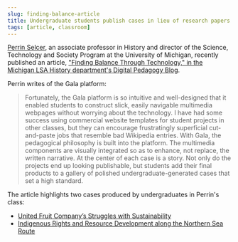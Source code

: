 ```yaml
---
slug: finding-balance-article
title: Undergraduate students publish cases in lieu of research papers
tags: [article, classroom]
---
```


[Perrin Selcer](https://lsa.umich.edu/history/people/faculty/pselcer.html), an associate professor in History and director of the Science, Technology and Society Program at the University of Michigan, recently published an article, ["Finding Balance Through Technology," in the Michigan LSA History department's Digital Pedagogy Blog](https://lsa.umich.edu/history/news-events/all-news/digital-pedagogy-blog/finding-balance-through-technology.html).

Perrin writes of the Gala platform:

> Fortunately, the Gala platform is so intuitive and well-designed that it enabled students to construct slick, easily navigable multimedia webpages without worrying about the technology. I have had some success using commercial website templates for student projects in other classes, but they can encourage frustratingly superficial cut-and-paste jobs that resemble bad Wikipedia entries. With Gala, the pedagogical philosophy is built into the platform. The multimedia components are visually integrated so as to enhance, not replace, the written narrative. At the center of each case is a story. Not only do the projects end up looking publishable, but students add their final products to a gallery of polished undergraduate-generated cases that set a high standard.

The article highlights two cases produced by undergraduates in Perrin's class:

- [United Fruit Company’s Struggles with Sustainability](https://www.learngala.com/cases/0288a456-cb0a-4c38-b31f-3f2a60348ebf/)
- [Indigenous Rights and Resource Development along the Northern Sea Route](https://www.learngala.com/cases/e6900f35-3448-41f9-91a1-a60d30c8dde8)
